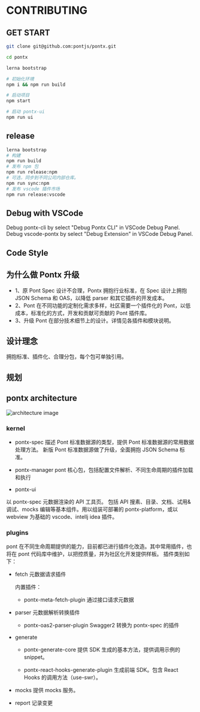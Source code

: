 # CONTRIBUTING

## GET START

```sh
git clone git@github.com:pontjs/pontx.git

cd pontx

lerna bootstrap

# 初始化环境
npm i && npm run build

# 启动项目
npm start

# 启动 pontx-ui
npm run ui
```

## release

```sh
lerna bootstrap
# 构建
npm run build
# 发布 npm 包
npm run release:npm
# 可选，同步到不同公司内部仓库。
npm run sync:npm
# 发布 vscode 插件市场
npm run release:vscode
```

## Debug with VSCode

Debug pontx-cli by select "Debug Pontx CLI" in VSCode Debug Panel.
Debug vscode-pontx by select "Debug Extension" in VSCode Debug Panel.

## Code Style

## 为什么做 Pontx 升级

- 1、原 Pont Spec 设计不合理，Pontx 拥抱行业标准，在 Spec 设计上拥抱 JSON Schema 和 OAS，以降低 parser 和其它插件的开发成本。
- 2、Pont 在不同功能的定制化需求多样，社区需要一个插件化的 Pont，以低成本，标准化的方式，开发和贡献可贡献的 Pont 插件库。
- 3、升级 Pont 在部分技术细节上的设计。详情见各插件和模块说明。

## 设计理念

拥抱标准、插件化、合理分包，每个包可单独引用。

## 规划

## pontx architecture

![architecture image](https://img.alicdn.com/imgextra/i2/O1CN01qfxgje261ldyXx5rl_!!6000000007602-2-tps-1504-370.png)

### kernel

- pontx-spec
  描述 Pont 标准数据源的类型，提供 Pont 标准数据源的常用数据处理方法。
  新版 Pont 标准数据源做了升级，全面拥抱 JSON Schema 标准。

- pontx-manager
  pont 核心包，包括配置文件解析、不同生命周期的插件加载和执行

- pontx-ui

以 pontx-spec 元数据渲染的 API 工具页。 包括 API 搜素、目录、文档、试用&调试、mocks 编辑等基本组件。用以组装可部署的 pontx-platform，或以 webview 为基础的 vscode、intellj idea 插件。

### plugins

pont 在不同生命周期提供的能力，目前都已进行插件化改造。其中常用插件，也将在 pont 代码库中维护，以把控质量，并为社区化开发提供样板。
插件类别如下：

- fetch 元数据请求插件

  内置插件：

  - pontx-meta-fetch-plugin 通过接口请求元数据

- parser 元数据解析转换插件

  - pontx-oas2-parser-plugin Swagger2 转换为 pontx-spec 的插件

- generate

  - pontx-generate-core
    提供 SDK 生成的基本方法，提供调用示例的 snippet。

  - pontx-react-hooks-generate-plugin
    生成前端 SDK。包含 React Hooks 的调用方法（use-swr）。

- mocks
  提供 mocks 服务。

- report
  记录变更
